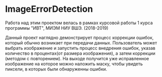 # ImageErrorDetection
Работа над этим проектом велась в рамках курсовой работы 1 курса программы "ИВТ", МИЭМ  НИУ ВШЭ. (2018-2019)

Данный проект наглядно демонстрирует процесс коррекции ошибок, который обычно возникает при передачи данных. 
Пользователь может выбрать изображение и запустить процесс внедрения ошибок, указав количество в процентах(от размера изображения), а затем коррекции (методом с повторением). 
На выходе получится уже исправленное изображение на которое можно наложить маску, чтобы увидеть пиксели, в которых были обнаруженны ошибки.
